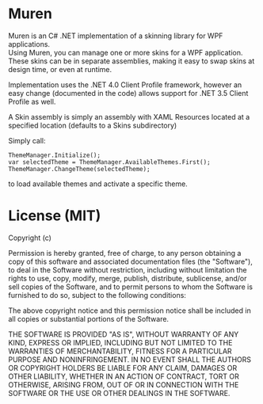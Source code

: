 Muren
=====

Muren is an C# .NET implementation of a skinning library for WPF applications.  
Using Muren, you can manage one or more skins for a WPF application.  These skins can be in separate
assemblies, making it easy to swap skins at design time, or even at runtime.

Implementation uses the .NET 4.0 Client Profile framework, however an easy change (documented in the code)
allows support for .NET 3.5 Client Profile as well.

A Skin assembly is simply an assembly with XAML Resources located at a specified location (defaults to a Skins subdirectory)

Simply call:

    ThemeManager.Initialize();
    var selectedTheme = ThemeManager.AvailableThemes.First();
    ThemeManager.ChangeTheme(selectedTheme);

to load available themes and activate a specific theme.

License (MIT)
=====
Copyright (c) <year> <copyright holders>

Permission is hereby granted, free of charge, to any person obtaining a copy of this software and associated
documentation files (the "Software"), to deal in the Software without restriction, including without limitation
the rights to use, copy, modify, merge, publish, distribute, sublicense, and/or sell copies of the Software, 
and to permit persons to whom the Software is furnished to do so, subject to the following conditions:

The above copyright notice and this permission notice shall be included in all copies or substantial portions
of the Software.

THE SOFTWARE IS PROVIDED "AS IS", WITHOUT WARRANTY OF ANY KIND, EXPRESS OR IMPLIED, INCLUDING BUT NOT LIMITED TO
THE WARRANTIES OF MERCHANTABILITY, FITNESS FOR A PARTICULAR PURPOSE AND NONINFRINGEMENT. IN NO EVENT SHALL THE
AUTHORS OR COPYRIGHT HOLDERS BE LIABLE FOR ANY CLAIM, DAMAGES OR OTHER LIABILITY, WHETHER IN AN ACTION OF CONTRACT,
TORT OR OTHERWISE, ARISING FROM, OUT OF OR IN CONNECTION WITH THE SOFTWARE OR THE USE OR OTHER 
DEALINGS IN THE SOFTWARE.
